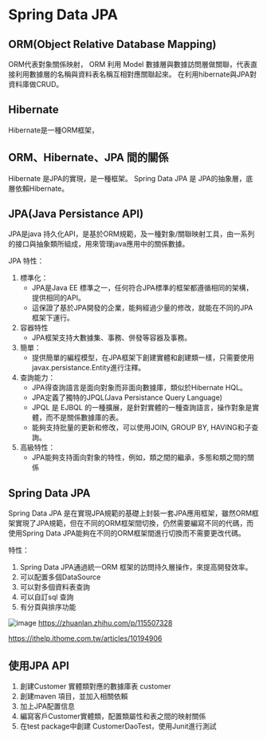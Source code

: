 # Spring Data JPA


## ORM(Object Relative Database Mapping)
ORM代表對象關係映射，
ORM 利用 Model 數據層與數據訪問層做關聯，代表直接利用數據層的名稱與資料表名稱互相對應關聯起來。
在利用hibernate與JPA對資料庫做CRUD。
## Hibernate
Hibernate是一種ORM框架，
## ORM、Hibernate、JPA 間的關係
Hibernate 是JPA的實現，是一種框架。
Spring Data JPA 是 JPA的抽象層，底層依賴Hibernate。
## JPA(Java Persistance API)
JPA是java 持久化API，是基於ORM規範，及一種對象/關聯映射工具，由一系列的接口與抽象類所組成，用來管理java應用中的關係數據。

JPA 特性：
1. 標準化：
   - JPA是Java EE 標準之一，任何符合JPA標準的框架都遵循相同的架構，提供相同的API。
   - 這保證了基於JPA開發的企業，能夠經過少量的修改，就能在不同的JPA框架下運行。
2. 容器特性
   - JPA框架支持大數據集、事務、併發等容器及事務。
3. 簡單：
   - 提供簡單的編程模型，在JPA框架下創建實體和創建類一樣，只需要使用javax.persistance.Entity進行注釋。
4. 查詢能力：
   - JPA得查詢語言是面向對象而非面向數據庫，類似於Hibernate HQL。
   - JPA定義了獨特的JPQL(Java Persistance Query Language)
   - JPQL 是 EJBQL 的一種擴展，是針對實體的一種查詢語言，操作對象是實體，而不是關係數據庫的表。
   - 能夠支持批量的更新和修改，可以使用JOIN, GROUP BY, HAVING和子查詢。
5. 高級特性：
   - JPA能夠支持面向對象的特性，例如，類之間的繼承，多態和類之間的關係

## Spring Data JPA
Spring Data JPA 是在實現JPA規範的基礎上封裝一套JPA應用框架，雖然ORM框架實現了JPA規範，但在不同的ORM框架間切換，仍然需要編寫不同的代碼，而使用Spring Data JPA能夠在不同的ORM框架間進行切換而不需要更改代碼。   

特性：   

1. Spring Data JPA通過統一ORM 框架的訪問持久層操作，來提高開發效率。   
2. 可以配置多個DataSource
3. 可以對多個資料表查詢
4. 可以自訂sql 查詢
5. 有分頁與排序功能

![image](https://user-images.githubusercontent.com/79159894/229261133-04c2dae8-4325-4f86-9825-774c2a002529.png)
https://zhuanlan.zhihu.com/p/115507328    

https://ithelp.ithome.com.tw/articles/10194906
## 使用JPA API
1. 創建Customer 實體類對應的數據庫表 customer
2. 創建maven 項目，並加入相關依賴
3. 加上JPA配置信息
4. 編寫客戶Customer實體類，配置類屬性和表之間的映射關係
5. 在test package中創建 CustomerDaoTest，使用Junit進行測試
